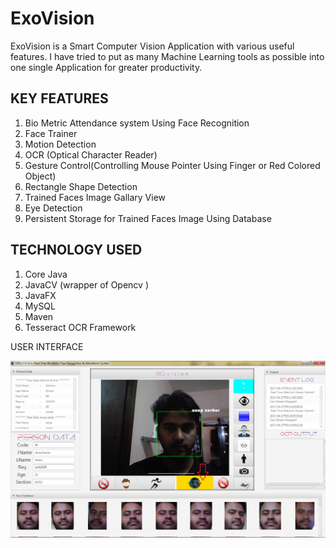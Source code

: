 # ExoVision

ExoVision is a Smart Computer Vision Application with various useful features. I have tried to put as many Machine Learning tools as possible into one single Application for greater productivity.

KEY FEATURES
-----------
1. Bio Metric Attendance system Using Face Recognition
2. Face Trainer
3. Motion Detection
4. OCR (Optical Character Reader)
5. Gesture Control(Controlling Mouse Pointer Using Finger or Red Colored Object)
6. Rectangle Shape Detection
7. Trained Faces Image Gallary View
8. Eye Detection
9. Persistent Storage for Trained Faces Image Using Database

TECHNOLOGY USED
---------------
1. Core Java
2. JavaCV (wrapper of Opencv )
3. JavaFX
4. MySQL
5. Maven
6. Tesseract OCR Framework

USER INTERFACE

<img src="./src/appLayout.png" alt="Snesor data plotting" style="width: 700px;"/>
